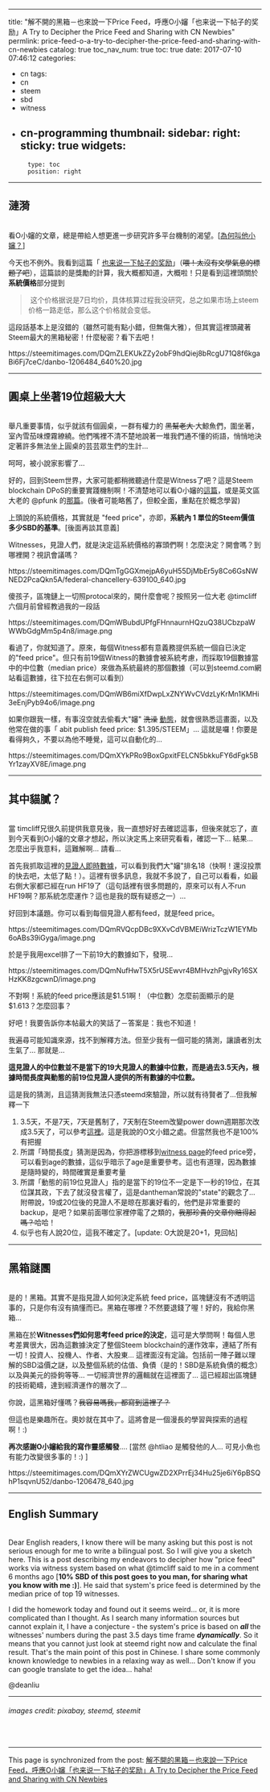 
---
title: "解不開的黑箱－也來說一下Price Feed，呼應O小嬸「也来说一下帖子的奖励」A Try to Decipher the Price Feed and Sharing with CN Newbies"
permlink: price-feed-o-a-try-to-decipher-the-price-feed-and-sharing-with-cn-newbies
catalog: true
toc_nav_num: true
toc: true
date: 2017-07-10 07:46:12
categories:
- cn
tags:
- cn
- steem
- sbd
- witness
- cn-programming
thumbnail: 
sidebar:
    right:
        sticky: true
widgets:
    -
        type: toc
        position: right
---


<html>
<h2>漣漪</h2>
<p><br>
看O小嬸的文章，總是帶給人想更進一步研究許多平台機制的渴望。[<a href="https://steemit.com/cn/@cnfund/49hh7y">為何叫他小嬸？</a>]</p>
<p>今天也不例外。我看到這篇「 <a href="https://steemit.com/cn/@oflyhigh/7kwevu">也来说一下帖子的奖励</a>」（<del>喂！太沒有文學氣息的標題了吧</del>），這篇談的是獎勵的計算，我大概都知道，大概啦！只是看到這裡頭關於<strong>系統價格</strong>部分提到</p>
<blockquote>&nbsp;这个价格据说是7日均价，具体核算过程我没研究，总之如果市场上steem价格一路走低，那么这个价格就会变低。&nbsp;</blockquote>
<p>這段話基本上是沒錯的（雖然可能有點小錯，但無傷大雅），但其實這裡頭藏著Steem最大的黑箱秘密！什麼秘密？看下去吧！</p>
<p>https://steemitimages.com/DQmZLEKUkZZy2obF9hdQiej8bRcgU71Q8f6kgaBi6Fj7ceC/danbo-1206484_640%20.jpg</p><hr>
<h2>圓桌上坐著19位超級大大</h2>
<p><br>
舉凡重要事情，似乎就該有個圓桌，一群有權力的 <del>黑幫老大 </del>大鯨魚們，圍坐著，室內雪茄味煙霧繚繞。他們嘴裡不清不楚地說著一堆我們通不懂的術語，悄悄地決定著許多無法坐上圓桌的芸芸眾生們的生計...&nbsp;</p>
<p>呵呵，被小說家影響了...&nbsp;</p>
<p>好的，回到Steem世界，大家可能都稍微聽過什麼是Witness了吧？這是Steem blockchain DPoS的重要實踐機制啊！不清楚地可以看O小嬸的<a href="https://steemit.com/cn/@oflyhigh/6dbdqm">這篇</a>，或是英文區大老的 @pfunk 的<a href="https://steemit.com/steemit-guides/@pfunk/a-full-steemit-user-s-guide-to-steem-witnesses">那篇</a>。(後者可能略舊了，但較全面，重點在於概念學習)&nbsp;</p>
<p>上頭說的系統價格，其實就是 "feed price"，亦即，<strong>系統內 1 單位的Steem價值多少SBD的基準</strong>。[後面再談其意義]</p>
<p>Witnesses，見證人們，就是決定這系統價格的寡頭們啊！怎麼決定？開會嗎？到哪裡開？視訊會議嗎？</p>
<p>https://steemitimages.com/DQmTgGGXmejpA6yuH55DjMbEr5y8Co6GsNWNED2PcaQkn5A/federal-chancellery-639100_640.jpg</p>
<p>傻孩子，區塊鏈上一切照protocal來的，開什麼會呢？按照另一位大老 @timcliff 六個月前曾經教過我的一段話</p>
<p>https://steemitimages.com/DQmWBubdUPfgFHnnaurnHQzuQ38UCbzpaWWWbGdgMm5p4n8/image.png</p>
<p>看過了，你就知道了。原來，每個Witness都有意義務提供系統一個自已決定的"feed price"。但只有前19個Witness的數據會被系統考慮，而採取19個數據當中的中位數（median price）來做為系統最終的那個數據（可以到steemd.com網站看這數據，往下拉在右側可以看到）</p>
<p>https://steemitimages.com/DQmWB6miXfDwpLxZNYWvCVdzLyKrMn1KMHi3eEnjPyb94o6/image.png</p>
<p>如果你跟我一樣，有事沒空就去偷看大"嬸" <del>洗澡</del> <a href="https://steemd.com/@abit">動態</a>，就會很熟悉這畫面，以及他常在做的事「 abit publish feed price: $1.395/STEEM」... 這就是囉！你要是看得夠久，不要以為他不睡覺，這可以自動化的...&nbsp;</p>
<p>https://steemitimages.com/DQmXYkPRo9BoxGpxitFELCN5bkkuFY6dFgk5BYr1zayXV8E/image.png</p>
<hr><h2>其中貓膩？</h2>
<p><br>
當 timcliff兄很久前提供我意見後，我一直想好好去確認這事，但後來就忘了，直到今天看到O小嬸的文章才想起，所以決定馬上來研究看看，確認一下... 結果... 怎麼出乎我意料，這難解啊... 請看...&nbsp;</p>
<p>首先我抓取這裡的<a href="https://steemd.com/witnesses">見證人即時數據</a>，可以看到我們大"嬸"排名18（快啊！還沒投票的快去吧，太低了點！）。這裡有很多訊息，我就不多說了，自己可以看看，如最右側大家都已經在run HF19了（這句話裡有很多問題的，原來可以有人不run HF19啊？那系統怎麼運作？這也是我的既有疑惑之一）...</p>
<p>好回到本議題。你可以看到每個見證人都有feed，就是feed price。</p>
<p>https://steemitimages.com/DQmRVQcpDBc9XXvCdVBMEiWrizTczW1EYMb6oABs39iGyga/image.png</p>
<p>於是乎我用excel排了一下前19大的數據如下，發現...&nbsp;</p>
<p>https://steemitimages.com/DQmNufHwT5X5rUSEwvr4BMHvzhPgjvRy16SXHzKK8zgcwnD/image.png</p>
<p>不對啊！系統的feed price應該是$1.51啊！（中位數）怎麼前面顯示的是 $1.613？怎麼回事？</p>
<p>好吧！我要告訴你本帖最大的笑話了－答案是：我也不知道！</p>
<p>我遍尋可能知識來源，找不到解釋方法。但至少我有一個可能的猜測，讓讀者別太生氣了... 那就是...&nbsp;</p>
<p><strong>這見證人的中位數並不是當下的19大見證人的數據中位數，而是過去3.5天內，根據時間長度與動態的前19位見證人提供的所有數據的中位數。</strong></p>
<p>這是我的猜測，且這猜測我無法只憑steemd來驗證，所以就有待賢者了...但我解釋一下</p>
<ol>
  <li>3.5天，不是7天，7天是舊制了，7天制在Steem改變power down週期那次改成3.5天了，可以參考<a href="https://steemit.com/steem/@steemitblog/final-review-of-steem-economic-changes">這裡</a>。這是我說的O文小錯之處。但當然我也不是100%有把握</li>
  <li>所謂「時間長度」猜測是因為，你把游標移到<a href="https://steemd.com/witnesses">witness page</a>的feed price旁，可以看到age的數據，這似乎暗示了age是重要參考。這也有道理，因為數據是隨時變的，時間確實是重要考量</li>
  <li>所謂「動態的前19位見證人」指的是當下的19位不一定是下一秒的19位，在其位謀其政，下去了就沒發言權了，這是dantheman常說的"state"的觀念了... 附帶說，19或20位後的見證人不是晾在那裏好看的，他們是非常重要的backup，是吧？如果前面哪位家裡停電了之類的，<del>我那珍貴的文章你賠得起嗎？</del>哈哈！</li>
  <li>似乎也有人說20位，這我不確定了。[update: O大說是20+1，見回帖]</li>
</ol>
<hr><h2>黑箱謎團</h2>
<p><br>
是的！黑箱。其實不是指見證人如何決定系統 feed price，區塊鏈沒有不透明這事的，只是你有沒有搞懂而已。黑箱在哪裡？不然要退錢了喔！好的，我給你黑箱...</p>
<p>黑箱在於<strong>Witnesses們如何思考feed price的決定</strong>，這可是大學問啊！每個人思考差異很大，因為這數據決定了整個Steem blockchain的運作效率，連結了所有一切！投資人、投機人、作者、大股東... 這裡面沒有定論。包括前一陣子難以理解的SBD溢價之謎，以及整個系統的估值、負債（是的！SBD是系統負債的概念）以及與美元的掛鉤等等... 一切經濟世界的邏輯就在這裡面了... 這已經超出區塊鏈的技術範疇，達到經濟運作的層次了...</p>
<p>你說，這黑箱好懂嗎？<del>我容易嗎我，都寫到這裡了？</del></p>
<p>但這也是樂趣所在。奧妙就在其中了。這將會是一個漫長的學習與探索的過程啊！:)</p>
<p><strong>再次感謝O小嬸給我的寫作靈感觸發</strong>.... [當然 @htliao 是觸發他的人... 可見小魚也有能力改變很多事的！:) ]</p>
<p>https://steemitimages.com/DQmXYrZWCUgwZD2XPrrEj34Hu25je6iY6pBSQhP1sqvnU52/danbo-1206478_640.jpg</p>
<hr><h2>English Summary</h2>
<p><br>
Dear English readers, I know there will be many asking but this post is not serious enough for me to write a bilingual post. So I will give you a sketch here. This is a post describing my endeavors to decipher how "price feed" works via witness system based on what @timcliff said to me in a comment 6 months ago [<strong>10% SBD of this post goes to you man, for sharing what you know with me :)</strong>]. He said that system's price feed is determined by the median price of top 19 witnesses.&nbsp;</p>
<p>I did the homework today and found out it seems weird... or, it is more complicated than I thought. As I search many information sources but cannot explain it, I have a conjecture - the system's price is based on <em><strong>all </strong></em>the witnesses' numbers during the past 3.5 days time frame <em><strong>dynamically</strong></em>. So it means that you cannot just look at steemd right now and calculate the final result. That's the main point of this post in Chinese. I share some commonly known knowledge to newbies in a relaxing way as well... Don't know if you can google translate to get the idea... haha!</p>
<p>@deanliu</p>
<hr>
<h6><p>images credit: pixabay, steemd, steemit</p><p><br></p></h6>
</html>

- - -

This page is synchronized from the post: [解不開的黑箱－也來說一下Price Feed，呼應O小嬸「也来说一下帖子的奖励」A Try to Decipher the Price Feed and Sharing with CN Newbies](https://steemit.com/@deanliu/price-feed-o-a-try-to-decipher-the-price-feed-and-sharing-with-cn-newbies)
